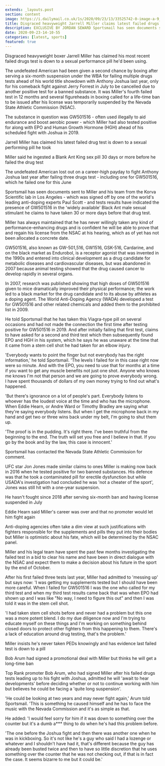 ```yaml
---
extends: _layouts.post
section: content
image: https://i.dailymail.co.uk/1s/2020/09/23/13/33525742-0-image-a-9_1600864630351.jpg 
title: Disgraced heavyweight Jarrell Miller claims latest failed drugs test is down to a SEX PILL! 
description: EXCLUSIVE BY JORDAN SEWARD Sportsmail has seen documents sent to Miller from a lab in LA and tests results have indicated the presence of GW501516 in the pill he claims to have taken. 
date: 2020-09-23-14-10-55 
categories: [latest, sports] 
featured: true 
--- 
```

Disgraced heavyweight boxer Jarrell Miller has claimed his most recent failed drugs test is down to a sexual performance pill he'd been using.

The undefeated American had been given a second chance by boxing after serving a six-month suspension under the WBA for failing multiple drugs tests ahead of his world title showdown with Anthony Joshua last year, only for his comeback fight against Jerry Forrest in July to be cancelled due to another positive test for a banned substance. It was Miller's fourth failed test in 12 months and several figureheads in boxing called for a life-time ban to be issued after his license was temporarily suspended by the Nevada State Athletic Commission (NSAC).

The substance in question was GW501516 - often used illegally to aid endurance and boost aerobic power - which Miller had also tested positive for along with EPO and Human Growth Hormone (HGH) ahead of his scheduled fight with Joshua in 2019.

Jarrell Miller has claimed his latest failed drug test is down to a sexual performing pill he took

Miller said he ingested a Blank Ant King sex pill 30 days or more before he failed the drug test

The undefeated American lost out on a career-high payday to fight Anthony Joshua last year after failing three drugs test - including one for GW501516, which he failed one for this June

Sportsmail has seen documents sent to Miller and his team from the Korva Scientific lab in Los Angeles - which was signed off by one of the world's leading anti-doping experts Paul Scott - and tests results have indicated the presence of GW501516 in the 'widely available' Black Ant male sexual stimulant he claims to have taken 30 or more days before that drug test.  

Miller has always maintained that he has never willingly taken any kind of performance-enhancing drugs and is confident he will be able to prove that and regain his license from the NSAC at his hearing, which as of yet has not been allocated a concrete date.

GW501516, also known as GW-501,516, GW1516, GSK-516, Cardarine, and on the black market as Endurobol, is a receptor agonist that was invented in the 1990s and entered into clinical development as a drug candidate for metabolic diseases and cardiovascular diseases, but was abandoned in 2007 because animal testing showed that the drug caused cancer to develop rapidly in several organs.

In 2007, research was published showing that high doses of GW501516 given to mice dramatically improved their physical performance; the work led to a black market for the drug candidate and to its abuse by athletes as a doping agent. The World Anti-Doping Agency (WADA) developed a test for GW501516 and other related chemicals and added them to the prohibited list in 2009. 

He told Sportsmail that he has taken this Viagra-type pill on several occasions and had not made the connection the first time after testing positive for GW501516 in 2019. And after initially failing that first test, claims to have asked for a second and third test which then subsequently found EPO and HGH in his system, which he says he was unaware at the time that it came from a stem cell shot he had taken for an elbow injury. 

'Everybody wants to point the finger but not everybody has the right information,' he told Sportsmail. 'The levels I failed for in this case right now were so minute. And with the EPO, you need to use that for months at a time if you want to get any muscle benefits not just one shot. Anyone who knows me knows I'm not that person and we are going to prove everybody wrong. I have spent thousands of dollars of my own money trying to find out what's happened.

'But there's ignorance on a lot of people's part. Everybody listens to whoever has the loudest voice at the time and who has the microphone. When Eddie Hearn, or Andre Ward or Timothy Bradley are saying what they're saying everybody listens. But when I get the microphone back in my hand and get two or three wins back under my belt, I'm going to shut them up.

'The proof is in the pudding. It's right there. I've been truthful from the beginning to the end. The truth will set you free and I believe in that. If you go by the book and by the law, this case is innocent.'

Sportsmail has contacted the Nevada State Athletic Commission for comment.

UFC star Jon Jones made similar claims to ones Miller is making now back in 2016 when he tested positive for two banned substances. His defence was that he took a contaminated pill for erectile dysfunction but while USADA's investigation had concluded he was 'not a cheater of the sport', Jones was still hit with a one-year suspension.

He hasn't fought since 2018 after serving six-month ban and having license suspended in July

Eddie Hearn said Miller's career was over and that no promoter would let him fight again

Anti-doping agencies often take a dim view at such justifications with fighters responsible for the supplements and pills they put into their bodies but Miller is optimistic about his fate, which will be determined by the NSAC panel.

Miller and his legal team have spent the past few months investigating the failed test in a bid to clear his name and have been in direct dialogue with the NSAC and expect them to make a decision about his future in the sport by the end of October.

After his first failed three tests last year, Miller had admitted to 'messing up' but says now: 'I was getting my supplements tested but I should have been more careful. When I failed for GW501516 I was the one who called for my third test and when my third test results came back that was when EPO had shown up and I was like "No way, I need to figure this out" and then I was told it was in the stem cell shot. 

'I had taken stem cell shots before and never had a problem but this one was a more potent blend. I do my due diligence now and I'm trying to educate myself on these things and I'm working on something behind closed doors to protect other fighters from this happening to them. There's a lack of education around drug testing, that's the problem.' 

Miller insists he's never taken PEDs knowingly and has evidence last failed test is down to a pill

Bob Arum had signed a promotional deal with Miller but thinks he will get a long-time ban

Top Rank promoter Bob Arum, who had signed Miller after his failed drugs tests leading up to his fight with Joshua, admitted he will 'await to hear developments' before deciding whether or not to continue working with him but believes he could be facing a 'quite long suspension'. 

'He could be looking at two years and may never fight again,' Arum told Sportsmail. 'This is something he caused himself and he has to face the music with the Nevada Commission and it's as simple as that.

He added: 'I would feel sorry for him if it was down to something over the counter but it's a dumb a*** thing to do when he's had this problem before. 

'The one before the Joshua fight and then there was another one when he was in kickboxing. So it's not like he's a guy who said I had a lozenge or whatever and I shouldn't have had it, that's different because the guy has already been busted twice and then to have so little discretion that he uses something over the counter that he was not checking out, if that is in fact the case. It seems bizarre to me but it could be.'

